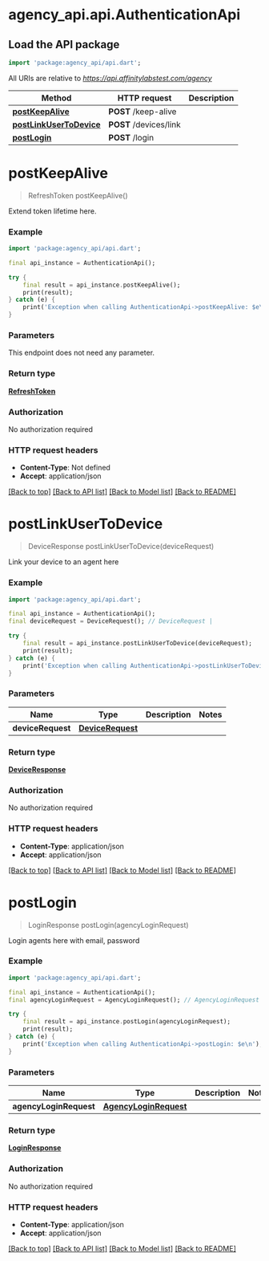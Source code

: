 # agency_api.api.AuthenticationApi

## Load the API package
```dart
import 'package:agency_api/api.dart';
```

All URIs are relative to *https://api.affinitylabstest.com/agency*

Method | HTTP request | Description
------------- | ------------- | -------------
[**postKeepAlive**](AuthenticationApi.md#postkeepalive) | **POST** /keep-alive | 
[**postLinkUserToDevice**](AuthenticationApi.md#postlinkusertodevice) | **POST** /devices/link | 
[**postLogin**](AuthenticationApi.md#postlogin) | **POST** /login | 


# **postKeepAlive**
> RefreshToken postKeepAlive()



Extend token lifetime here.

### Example
```dart
import 'package:agency_api/api.dart';

final api_instance = AuthenticationApi();

try {
    final result = api_instance.postKeepAlive();
    print(result);
} catch (e) {
    print('Exception when calling AuthenticationApi->postKeepAlive: $e\n');
}
```

### Parameters
This endpoint does not need any parameter.

### Return type

[**RefreshToken**](RefreshToken.md)

### Authorization

No authorization required

### HTTP request headers

 - **Content-Type**: Not defined
 - **Accept**: application/json

[[Back to top]](#) [[Back to API list]](../README.md#documentation-for-api-endpoints) [[Back to Model list]](../README.md#documentation-for-models) [[Back to README]](../README.md)

# **postLinkUserToDevice**
> DeviceResponse postLinkUserToDevice(deviceRequest)



Link your device to an agent here

### Example
```dart
import 'package:agency_api/api.dart';

final api_instance = AuthenticationApi();
final deviceRequest = DeviceRequest(); // DeviceRequest | 

try {
    final result = api_instance.postLinkUserToDevice(deviceRequest);
    print(result);
} catch (e) {
    print('Exception when calling AuthenticationApi->postLinkUserToDevice: $e\n');
}
```

### Parameters

Name | Type | Description  | Notes
------------- | ------------- | ------------- | -------------
 **deviceRequest** | [**DeviceRequest**](DeviceRequest.md)|  | 

### Return type

[**DeviceResponse**](DeviceResponse.md)

### Authorization

No authorization required

### HTTP request headers

 - **Content-Type**: application/json
 - **Accept**: application/json

[[Back to top]](#) [[Back to API list]](../README.md#documentation-for-api-endpoints) [[Back to Model list]](../README.md#documentation-for-models) [[Back to README]](../README.md)

# **postLogin**
> LoginResponse postLogin(agencyLoginRequest)



Login agents here with email, password

### Example
```dart
import 'package:agency_api/api.dart';

final api_instance = AuthenticationApi();
final agencyLoginRequest = AgencyLoginRequest(); // AgencyLoginRequest | 

try {
    final result = api_instance.postLogin(agencyLoginRequest);
    print(result);
} catch (e) {
    print('Exception when calling AuthenticationApi->postLogin: $e\n');
}
```

### Parameters

Name | Type | Description  | Notes
------------- | ------------- | ------------- | -------------
 **agencyLoginRequest** | [**AgencyLoginRequest**](AgencyLoginRequest.md)|  | 

### Return type

[**LoginResponse**](LoginResponse.md)

### Authorization

No authorization required

### HTTP request headers

 - **Content-Type**: application/json
 - **Accept**: application/json

[[Back to top]](#) [[Back to API list]](../README.md#documentation-for-api-endpoints) [[Back to Model list]](../README.md#documentation-for-models) [[Back to README]](../README.md)


